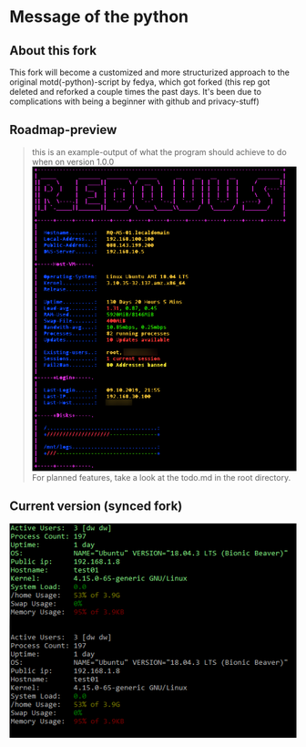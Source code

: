 # Message of the python

## About this fork

This fork will become a customized and more structurized approach to the original motd(-python)-script by fedya, which got forked
(this rep got deleted and reforked a couple times the past days. It's been due to complications with being a beginner with github and privacy-stuff)

## Roadmap-preview

> this is an example-output of what the program should achieve to do when on version 1.0.0
![Alt text](/images/roadmap-preview.png?raw=true "Ubuntu /etc/update-motd.d/")
> For planned features, take a look at the todo.md in the root directory.

## Current version (synced fork)

![Alt text](/images/0-0-0pre1.png?raw=true "Ubuntu /etc/update-motd.d/")
